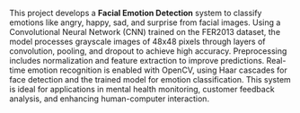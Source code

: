This project develops a **Facial Emotion Detection** system to classify emotions like angry, happy, sad, and surprise from facial images. Using a Convolutional Neural Network (CNN) trained on the FER2013 dataset, the model processes grayscale images of 48x48 pixels through layers of convolution, pooling, and dropout to achieve high accuracy. Preprocessing includes normalization and feature extraction to improve predictions. Real-time emotion recognition is enabled with OpenCV, using Haar cascades for face detection and the trained model for emotion classification. This system is ideal for applications in mental health monitoring, customer feedback analysis, and enhancing human-computer interaction.
